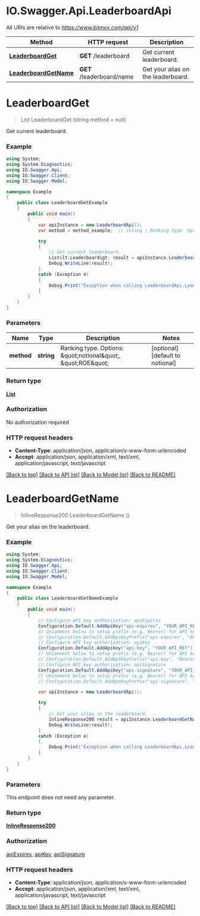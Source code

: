 # IO.Swagger.Api.LeaderboardApi

All URIs are relative to *https://www.bitmex.com/api/v1*

Method | HTTP request | Description
------------- | ------------- | -------------
[**LeaderboardGet**](LeaderboardApi.md#leaderboardget) | **GET** /leaderboard | Get current leaderboard.
[**LeaderboardGetName**](LeaderboardApi.md#leaderboardgetname) | **GET** /leaderboard/name | Get your alias on the leaderboard.


<a name="leaderboardget"></a>
# **LeaderboardGet**
> List<Leaderboard> LeaderboardGet (string method = null)

Get current leaderboard.

### Example
```csharp
using System;
using System.Diagnostics;
using IO.Swagger.Api;
using IO.Swagger.Client;
using IO.Swagger.Model;

namespace Example
{
    public class LeaderboardGetExample
    {
        public void main()
        {
            var apiInstance = new LeaderboardApi();
            var method = method_example;  // string | Ranking type. Options: \"notional\", \"ROE\" (optional)  (default to notional)

            try
            {
                // Get current leaderboard.
                List&lt;Leaderboard&gt; result = apiInstance.LeaderboardGet(method);
                Debug.WriteLine(result);
            }
            catch (Exception e)
            {
                Debug.Print("Exception when calling LeaderboardApi.LeaderboardGet: " + e.Message );
            }
        }
    }
}
```

### Parameters

Name | Type | Description  | Notes
------------- | ------------- | ------------- | -------------
 **method** | **string**| Ranking type. Options: \&quot;notional\&quot;, \&quot;ROE\&quot; | [optional] [default to notional]

### Return type

[**List<Leaderboard>**](Leaderboard.md)

### Authorization

No authorization required

### HTTP request headers

 - **Content-Type**: application/json, application/x-www-form-urlencoded
 - **Accept**: application/json, application/xml, text/xml, application/javascript, text/javascript

[[Back to top]](#) [[Back to API list]](../README.md#documentation-for-api-endpoints) [[Back to Model list]](../README.md#documentation-for-models) [[Back to README]](../README.md)

<a name="leaderboardgetname"></a>
# **LeaderboardGetName**
> InlineResponse200 LeaderboardGetName ()

Get your alias on the leaderboard.

### Example
```csharp
using System;
using System.Diagnostics;
using IO.Swagger.Api;
using IO.Swagger.Client;
using IO.Swagger.Model;

namespace Example
{
    public class LeaderboardGetNameExample
    {
        public void main()
        {
            // Configure API key authorization: apiExpires
            Configuration.Default.AddApiKey("api-expires", "YOUR_API_KEY");
            // Uncomment below to setup prefix (e.g. Bearer) for API key, if needed
            // Configuration.Default.AddApiKeyPrefix("api-expires", "Bearer");
            // Configure API key authorization: apiKey
            Configuration.Default.AddApiKey("api-key", "YOUR_API_KEY");
            // Uncomment below to setup prefix (e.g. Bearer) for API key, if needed
            // Configuration.Default.AddApiKeyPrefix("api-key", "Bearer");
            // Configure API key authorization: apiSignature
            Configuration.Default.AddApiKey("api-signature", "YOUR_API_KEY");
            // Uncomment below to setup prefix (e.g. Bearer) for API key, if needed
            // Configuration.Default.AddApiKeyPrefix("api-signature", "Bearer");

            var apiInstance = new LeaderboardApi();

            try
            {
                // Get your alias on the leaderboard.
                InlineResponse200 result = apiInstance.LeaderboardGetName();
                Debug.WriteLine(result);
            }
            catch (Exception e)
            {
                Debug.Print("Exception when calling LeaderboardApi.LeaderboardGetName: " + e.Message );
            }
        }
    }
}
```

### Parameters
This endpoint does not need any parameter.

### Return type

[**InlineResponse200**](InlineResponse200.md)

### Authorization

[apiExpires](../README.md#apiExpires), [apiKey](../README.md#apiKey), [apiSignature](../README.md#apiSignature)

### HTTP request headers

 - **Content-Type**: application/json, application/x-www-form-urlencoded
 - **Accept**: application/json, application/xml, text/xml, application/javascript, text/javascript

[[Back to top]](#) [[Back to API list]](../README.md#documentation-for-api-endpoints) [[Back to Model list]](../README.md#documentation-for-models) [[Back to README]](../README.md)

